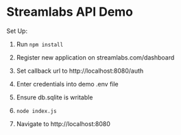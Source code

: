 # Streamlabs API Demo

Set Up:

1) Run `npm install`

2) Register new application on streamlabs.com/dashboard

3) Set callback url to http://localhost:8080/auth

4) Enter credentials into demo .env file

5) Ensure db.sqlite is writable

6) `node index.js`

7) Navigate to http://localhost:8080
